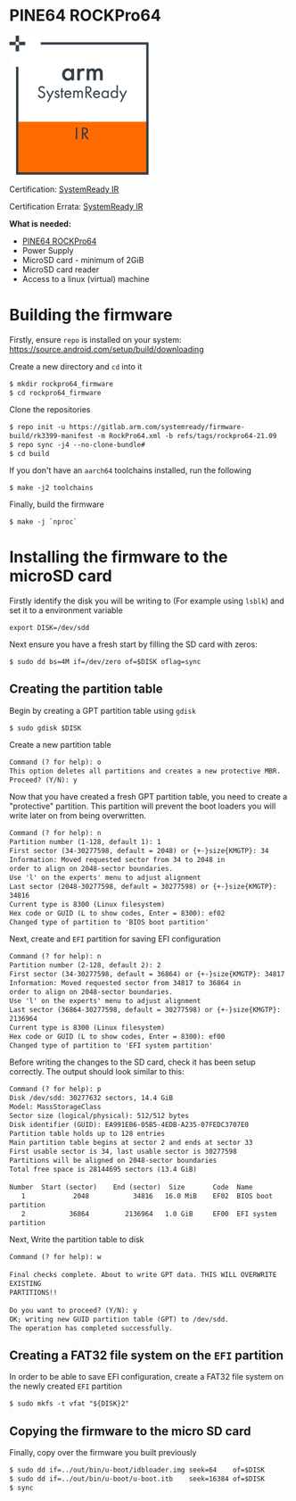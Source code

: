 # PINE64 ROCKPro64

![SystemReady-IR Certified](/_assets/systemready_icons/ir.png)

Certification:
[SystemReady IR](https://armkeil.blob.core.windows.net/developer/Files/pdf/certificate-list/arm-systemready-ir-certification-pine64.pdf)

Certification Errata:
[SystemReady IR](https://www.arm.com/-/media/Files/pdf/certificate-list/arm-systemready-errata-document-pine64-rockpro64-412)


**What is needed:**
- [PINE64 ROCKPro64](https://www.pine64.org/rockpro64/)
- Power Supply
- MicroSD card - minimum of 2GiB
- MicroSD card reader
- Access to a linux (virtual) machine

# Building the firmware

Firstly, ensure `repo` is installed on your system: https://source.android.com/setup/build/downloading

Create a new directory and `cd` into it
```
$ mkdir rockpro64_firmware
$ cd rockpro64_firmware
```

Clone the repositories
```
$ repo init -u https://gitlab.arm.com/systemready/firmware-build/rk3399-manifest -m RockPro64.xml -b refs/tags/rockpro64-21.09
$ repo sync -j4 --no-clone-bundle#
$ cd build
```

If you don't have an `aarch64` toolchains installed, run the following
```
$ make -j2 toolchains
```

Finally, build the firmware
```
$ make -j `nproc`
```

# Installing the firmware to the microSD card

Firstly identify the disk you will be writing to (For example using `lsblk`) and set it to a environment variable
```
export DISK=/dev/sdd
```

Next ensure you have a fresh start by filling the SD card with zeros:
```
$ sudo dd bs=4M if=/dev/zero of=$DISK oflag=sync
```

## Creating the partition table

Begin by creating a GPT partition table using `gdisk`
```
$ sudo gdisk $DISK
```

Create a new partition table
```
Command (? for help): o
This option deletes all partitions and creates a new protective MBR.
Proceed? (Y/N): y
```

Now that you have created a fresh GPT partition table, you need to create a "protective" partition.
This partition will prevent the boot loaders you will write later on from being overwritten.
```
Command (? for help): n
Partition number (1-128, default 1): 1
First sector (34-30277598, default = 2048) or {+-}size{KMGTP}: 34
Information: Moved requested sector from 34 to 2048 in
order to align on 2048-sector boundaries.
Use 'l' on the experts' menu to adjust alignment
Last sector (2048-30277598, default = 30277598) or {+-}size{KMGTP}: 34816
Current type is 8300 (Linux filesystem)
Hex code or GUID (L to show codes, Enter = 8300): ef02
Changed type of partition to 'BIOS boot partition'
```

Next, create and `EFI` partition for saving EFI configuration
```
Command (? for help): n
Partition number (2-128, default 2): 2
First sector (34-30277598, default = 36864) or {+-}size{KMGTP}: 34817
Information: Moved requested sector from 34817 to 36864 in
order to align on 2048-sector boundaries.
Use 'l' on the experts' menu to adjust alignment
Last sector (36864-30277598, default = 30277598) or {+-}size{KMGTP}: 2136964
Current type is 8300 (Linux filesystem)
Hex code or GUID (L to show codes, Enter = 8300): ef00
Changed type of partition to 'EFI system partition'
```

Before writing the changes to the SD card, check it has been setup correctly. The output should look similar to this:
```
Command (? for help): p
Disk /dev/sdd: 30277632 sectors, 14.4 GiB
Model: MassStorageClass
Sector size (logical/physical): 512/512 bytes
Disk identifier (GUID): EA991EB6-05B5-4EDB-A235-07FEDC3707E0
Partition table holds up to 128 entries
Main partition table begins at sector 2 and ends at sector 33
First usable sector is 34, last usable sector is 30277598
Partitions will be aligned on 2048-sector boundaries
Total free space is 28144695 sectors (13.4 GiB)

Number  Start (sector)    End (sector)  Size       Code  Name
   1            2048           34816   16.0 MiB    EF02  BIOS boot partition
   2           36864         2136964   1.0 GiB     EF00  EFI system partition

```

Next, Write the partition table to disk
```
Command (? for help): w

Final checks complete. About to write GPT data. THIS WILL OVERWRITE EXISTING
PARTITIONS!!

Do you want to proceed? (Y/N): y
OK; writing new GUID partition table (GPT) to /dev/sdd.
The operation has completed successfully.
```

## Creating a FAT32 file system on the `EFI` partition

In order to be able to save EFI configuration, create a FAT32 file system on the newly created `EFI` partition
```
$ sudo mkfs -t vfat "${DISK}2"
```

## Copying the firmware to the micro SD card
Finally, copy over the firmware you built previously
```
$ sudo dd if=../out/bin/u-boot/idbloader.img seek=64    of=$DISK
$ sudo dd if=../out/bin/u-boot/u-boot.itb    seek=16384 of=$DISK
$ sync
```